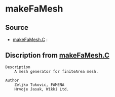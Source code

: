 # makeFaMesh

## Source

- [makeFaMesh.C](makeFaMesh.C) : 


## Discription from [makeFaMesh.C](makeFaMesh.C)

```
Description
    A mesh generator for finiteArea mesh.

Author
    Zeljko Tukovic, FAMENA
    Hrvoje Jasak, Wikki Ltd.


```

